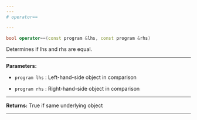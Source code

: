 ```yaml
---
---
# operator==

---
```


```cpp
bool operator==(const program &lhs, const program &rhs)
```


Determines if lhs and rhs are equal. 


---
**Parameters:**

 - `program lhs`
: Left-hand-side object in comparison 

 - `program rhs`
: Right-hand-side object in comparison 


---
**Returns:** True if same underlying object 

---
